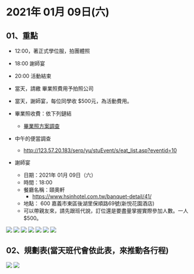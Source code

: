 # 2021年 01月 09日(六)

## 01、重點

- 12:00，著正式學位服，拍團體照

- 18:00 謝師宴

- 20:00 活動結束

- 當天，請繳 畢業照費用予拍照公司

- 當天，謝師宴，每位同學收 $500元，為活動費用。

- 畢業照收費：依下列鏈結
  - [畢業照方案調查](http://123.57.20.183/serp/yu/stuEvent/s/photo_list.asp?eventid=16)

- 中午的便當調查
  - http://123.57.20.183/serp/yu/stuEvent/s/eat_list.asp?eventid=10

- 謝師宴
  - 日期：2021年 01月 09日（六）
  - 時間：18:00
  - 餐廳名稱：頤奧軒
    - https://www.hsinhotel.com.tw/banquet-detail/41/
  - 地點：  600 嘉義市東區後湖里保順路69號(新悦花園酒店)
  - 可以帶親友來，請先跟班代說，訂位還是要盡量掌握實際參加人數。一人$500。

![](01.jpg)
![](02.jpg)
![](03.jpg)
![](04.jpg)
![](05.jpg)
![](06.jpg)
![](07.jpg)




## 02、規劃表(當天班代會依此表，來推動各行程)

![](plan.jpg)
![](plan1.jpg)


